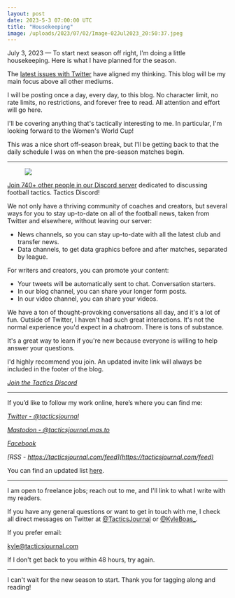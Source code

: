 ```yaml
---
layout: post
date: 2023-5-3 07:00:00 UTC
title: "Housekeeping" 
image: /uploads/2023/07/02/Image-02Jul2023_20:50:37.jpeg
---
```


July 3, 2023 — To start next season off right, I'm doing a little housekeeping. Here is what I have planned for the season.

The [latest issues with Twitter](https://www.theverge.com/2023/7/1/23781198/twitter-daily-reading-limit-elon-musk-verified-paywall) have aligned my thinking. This blog will be my main focus above all other mediums. 

I will be posting once a day, every day, to this blog. No character limit, no rate limits, no restrictions, and forever free to read. All attention and effort will go here. 

I'll be covering anything that's tactically interesting to me. In particular, I'm looking forward to the Women's World Cup! 

This was a nice short off-season break, but I'll be getting back to that the daily schedule I was on when the pre-season matches begin. 

- - - 

<figure>
    <img src="https://tacticsjournal.com/uploads/2023/07/02/Image-02Jul2023_20:22:46.jpeg">
</figure>

[Join 740+ other people in our Discord server](https://discord.gg/pdnPS3u5hW) dedicated to discussing football tactics. Tactics Discord! 

We not only have a thriving community of coaches and creators, but several ways for you to stay up-to-date on all of the football news, taken from Twitter and elsewhere, without leaving our server: 

- News channels, so you can stay up-to-date with all the latest club and transfer news. 
- Data channels, to get data graphics before and after matches, separated by league. 

For writers and creators, you can promote your content: 

- Your tweets will be automatically sent to chat. Conversation starters. 
- In our blog channel, you can share your longer form posts. 
- In our video channel, you can share your videos.  

We have a ton of thought-provoking conversations all day, and it's a lot of fun. Outside of Twitter, I haven't had such great interactions. It's not the normal experience you'd expect in a chatroom. There is tons of substance. 

It's a great way to learn if you're new because everyone is willing to help answer your questions. 

I'd highly recommend you join. An updated invite link will always be included in the footer of the blog. 

*[Join the Tactics Discord](https://discord.gg/pdnPS3u5hW)*

- - - 

If you’d like to follow my work online, here’s where you can find me:

*[Twitter - @tacticsjournal](https://twitter.com/tacticsjournal)*

*[Mastodon - @tacticsjournal.mas.to](https://mas.to/@tacticsjournal)*

*[Facebook]()*

*[RSS - https://tacticsjournal.com/feed](https://tacticsjournal.com/feed)*

You can find an updated list [here](https://tacticsjournal.com/follow/). 

- - - 

I am open to freelance jobs; reach out to me, and I'll link to what I write with my readers. 

If you have any general questions or want to get in touch with me, I check all direct messages on Twitter at <a href="https://twitter.com/tacticsjournal">@TacticsJournal</a> or <a href="https://twitter.com/kyleboas_">@KyleBoas_</a>. 

If you prefer email: 

<a href="mailto:kyle@tacticsjournal.com">kyle@tacticsjournal.com</a> 

If I don't get back to you within 48 hours, try again.

- - - 

I can't wait for the new season to start. Thank you for tagging along and reading! 
